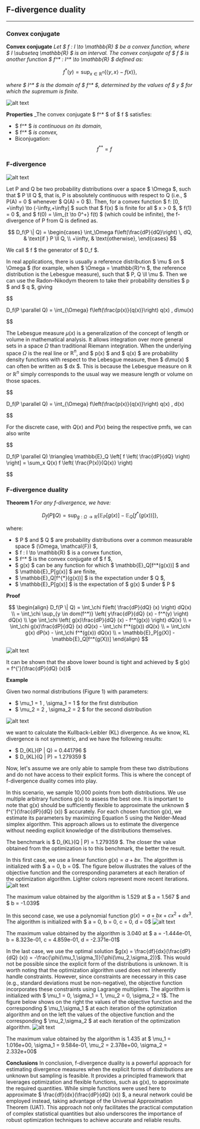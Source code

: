 ## F-divergence duality

---

### Convex conjugate

**Convex conjugate** _Let $ f : I \to \mathbb{R} $ be a convex function, where $ I \subseteq \mathbb{R} $ is an interval. The convex conjugate of $ f $ is another function $ f^* : I^* \to \mathbb{R} $ defined as:_

$$
f^*(y) = \sup_{x \in \mathbb{R}^n} \left\{ \langle y, x \rangle - f(x) \right\},
$$

_where $ I^* $ is the domain of $ f^* $, determined by the values of $ y $ for which the supremum is finite._ 

![alt text](https://github.com/StefanoPenazzi2/StefanoPenazzi2.github.io/blob/main/imgs/convex_conjugate.png?raw=true)

**Properties** _The convex conjugate $ f^* $ of $ f $ satisfies:

- $ f^* $ _is continuous on its domain,_
- $ f^* $ _is convex,_
- Biconjugation: $$f^{**} = f$$

### F-divergence

![alt text](https://github.com/StefanoPenazzi2/StefanoPenazzi2.github.io/blob/main/imgs/2d_dist_comp_gans.png?raw=true)

Let P and Q be two probability distributions over a space $ \Omega $, such that $ P \ll Q $, that is, P is
absolutely continuous with respect to Q (i.e., $ P(A) = 0 $ whenever $ Q(A) = 0 $). Then, for a convex function $ f: [0, +\infty) \to (-\infty,+\infty] $
such that $ f(x) $ is finite for all $ x > 0 $, $ f(1) = 0 $, and $ f(0) = \lim_{t \to 0^+} f(t) $
(which could be infinite), the f-divergence of P from Q is defined as.

$$
D_f(P \| Q) = 
\begin{cases} 
\int_\Omega f\left(\frac{dP}{dQ}\right) \, dQ, & \text{if } P \ll Q, \\ 
+\infty, & \text{otherwise},
\end{cases}
$$

We call $ f $ the generator of $ D_f $.

In real applications, there is usually a reference distribution $ \mu $ on $ \Omega $ (for example, when $ \Omega = \mathbb{R}^n $,
the reference distribution is the Lebesgue measure), such that $ P, Q \ll \mu $. Then we can use the Radon–Nikodym theorem to take
their probability densities $ p $ and $ q $, giving

$$

D_f(P \parallel Q) = \int_{\Omega} f\left(\frac{p(x)}{q(x)}\right) q(x) \, d\mu(x)

$$

The Lebesgue measure $\mu(x)$ is a generalization of the concept of length or volume in mathematical analysis.
It allows integration over more general sets in a space $\Omega$ than traditional Riemann integration.
When the underlying space $\Omega$ is the real line or $\mathbb{R}^n$, and $ p(x) $ and $ q(x) $ are probability density
functions with respect to the Lebesgue measure, then $ d\mu(x) $ can often be written as $ dx $.
This is because the Lebesgue measure on $\mathbb{R}$ or $\mathbb{R}^n$ simply corresponds to the usual way we measure length
or volume on those spaces.

$$

D_f(P \parallel Q)  = \int_{\Omega} f\left(\frac{p(x)}{q(x)}\right) q(x) \, d(x)

$$

For the discrete case, with $Q(x)$ and $P(x)$ being the respective pmfs, we can also write

$$

D_f(P \parallel Q) \triangleq \mathbb{E}_Q \left[ f \left( \frac{dP}{dQ} \right) \right] = \sum_x Q(x) f \left( \frac{P(x)}{Q(x)} \right)

$$

### F-divergence duality

**Theorem 1** _For any f-divergence, we have:_

$$
D_f(P \| Q) = \sup_{g : \Omega \to \mathbb{R}} \left\{ \mathbb{E}_P[g(x)] - \mathbb{E}_Q[f^*(g(x))] \right\},
$$

where:

- $ P $ and $ Q $ are probability distributions over a common measurable space $ (\Omega, \mathcal{F}) $,
- $ f : I \to \mathbb{R} $ is a convex function,
- $ f^* $ is the convex conjugate of $ f $,
- $ g(x) $ can be any function for which $ \mathbb{E}_Q[f^*(g(x))] $ and $ \mathbb{E}_P[g(x)] $ are finite,
- $ \mathbb{E}_Q[f^{*}(g(x))] $ is the expectation under $ Q $, 
- $ \mathbb{E}_P[g(x)] $ is the expectation of $ g(x) $ under $ P $



**Proof**

$$
\begin{align}
D_f(P \| Q) = \int_\chi  f\left( \frac{dP}{dQ} (x) \right) dQ(x) \\
= \int_\chi \sup_{y \in dom(f^*)} \left( y\frac{dP}{dQ} (x) - f^*(y) \right) dQ(x) \\
\ge \int_\chi \left( g(x)\frac{dP}{dQ} (x) - f^*(g(x)) \right) dQ(x) \\
= \int_\chi g(x)\frac{dP}{dQ} (x) dQ(x) - \int_\chi f^*(g(x)) dQ(x) \\
= \int_\chi g(x) dP(x) - \int_\chi f^*(g(x)) dQ(x) \\
= \mathbb{E}_P[g(X)] - \mathbb{E}_Q[f^*(g(X))]
\end{align}
$$

![alt text](https://github.com/StefanoPenazzi2/StefanoPenazzi2.github.io/blob/main/imgs/g_x_no_opt.png?raw=true)

It can be shown that the above lower bound is tight and achieved by $ g(x) =  f^{'}(\frac{dP}{dQ} (x))$

**Example**

Given two normal distributions (Figure 1) with parameters:

- $ \mu_1 = 1 , \sigma_1 = 1 $ for the first distribution
- $ \mu_2 = 2 , \sigma_2 = 2 $ for the second distribution

![alt text](https://github.com/StefanoPenazzi2/StefanoPenazzi2.github.io/blob/main/imgs/1d_dist_comp_gans.png?raw=true)

we want to calculate the Kullback-Leibler (KL) divergence. As we know, KL divergence is not symmetric, and we have the following results:

- $ D_{KL}(P \| Q) = 0.441796 $
- $ D_{KL}(Q \| P) = 1.279359 $

Now, let's assume we are only able to sample from these two distributions and do not have access to their explicit forms.
This is where the concept of f-divergence duality comes into play.

In this scenario, we sample 10,000 points from both distributions. We use multiple arbitrary functions g(x) to assess the best one.
It is important to note that g(x) should be sufficiently flexible to approximate the unknown $ f^{'}(\frac{dP}{dQ} (x)) $ accurately.
For each chosen function g(x), we estimate its parameters by maximizing Equation 5 using the Nelder-Mead simplex algorithm. 
This approach allows us to estimate the divergence without needing explicit knowledge of the distributions themselves.

The benchmark is $ D_{KL}(Q \| P) = 1.279359 $. The closer the value obtained from the optimization is to this benchmark, the better the result.

In this first case, we use a linear function $g(x) = a + bx$. The algorithm is initialized with $ a = 0, b = 0$.
The figure below illustrates the values of the objective function and the corresponding parameters at each iteration of the optimization algorithm.
Lighter colors represent more recent iterations.
![alt text](https://github.com/StefanoPenazzi2/StefanoPenazzi2.github.io/blob/main/imgs/g_x_linear_opt.png?raw=true)

The maximum value obtained by the algorithm is 1.529 at $ a = 1.567 $ and $ b = -1.039$

In this second case, we use a polynomial function $g(x) = a + bx + cx^2 + dx^3$. The algorithm is initialized with $ a = 0, b = 0, c = 0, d = 0$
![alt text](https://github.com/StefanoPenazzi2/StefanoPenazzi2.github.io/blob/main/imgs/g_x_poli3_opt.png?raw=true)

The maximum value obtained by the algorithm is 3.040 at $ a = -1.444e-01,  b = 8.323e-01,  c = 4.859e-01,  d = -2.371e-01$

In the last case, we use the optimal solution $g(x) = \frac{df}{dx}(\frac{dP}{dQ} (x)) = -\frac{\phi(\mu_1,\sigma_1)}{\phi(\mu_2,\sigma_2)}$.
This would not be possible since the explicit form of the distributions is unknown. It is worth noting that the optimization algorithm used does
not inherently handle constraints. However, since constraints are necessary in this case (e.g., standard deviations must be non-negative),
the objective function incorporates these constraints using Lagrange multipliers. 
The algorithm is initialized with $ \mu_1 = 0, \sigma_1 = 1, \mu_2 = 0, \sigma_2 = 1$.
The figure below shows on the right the values of the objective function and the corresponding $ \mu_1,\sigma_1 $ at each iteration of the optimization algorithm and on the left 
the values of the objective function and the corresponding $ \mu_2,\sigma_2 $ at each iteration of the optimization algorithm.
![alt text](https://github.com/StefanoPenazzi2/StefanoPenazzi2.github.io/blob/main/imgs/g_x_deriv_f_x_opt.png?raw=true)

The maximum value obtained by the algorithm is 1.435 at $ \mu_1 = 1.016e+00, \sigma_1 = 9.584e-01, \mu_2 = 2.378e+00, \sigma_2 = 2.332e+00$


**Conclusions**
In conclusion, f-divergence duality is a powerful approach for estimating divergence measures when the explicit forms of distributions
are unknown but sampling is feasible. It provides a principled framework that leverages optimization and flexible functions, such as 
g(x), to approximate the required quantities. While simple functions were used here to approximate $ \frac{df}{dx}(\frac{dP}{dQ} (x)) $, a neural network could be employed instead,
taking advantage of the Universal Approximation Theorem (UAT). This approach not only facilitates the practical computation of complex statistical
quantities but also underscores the importance of robust optimization techniques to achieve accurate and reliable results.
